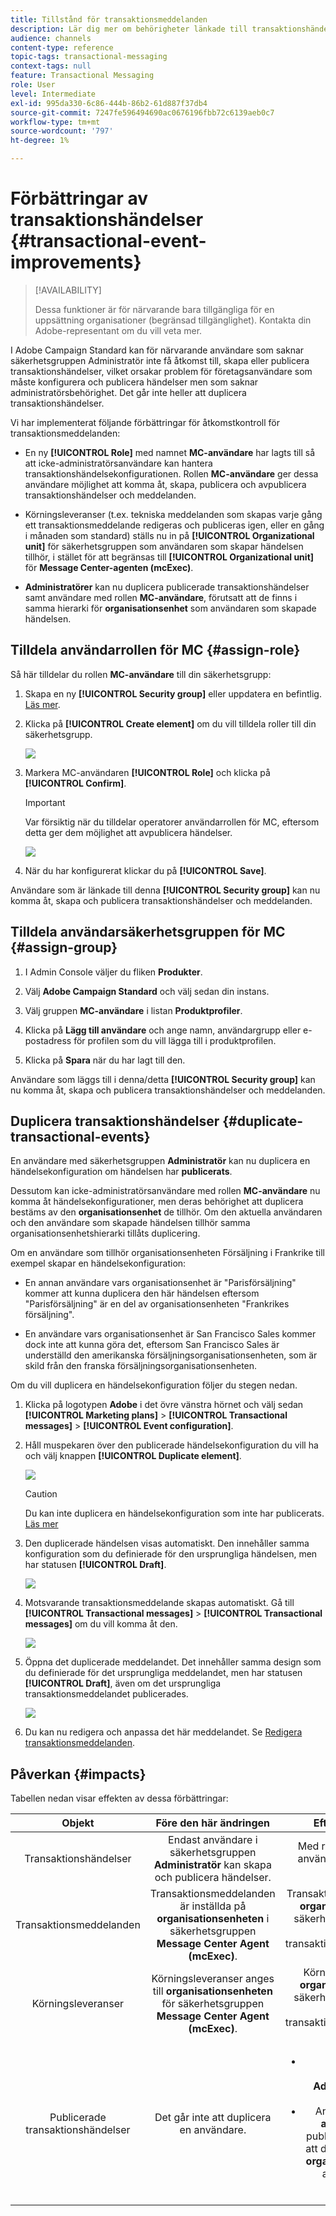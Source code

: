 ```yaml
---
title: Tillstånd för transaktionsmeddelanden
description: Lär dig mer om behörigheter länkade till transaktionshändelser.
audience: channels
content-type: reference
topic-tags: transactional-messaging
context-tags: null
feature: Transactional Messaging
role: User
level: Intermediate
exl-id: 995da330-6c86-444b-86b2-61d887f37db4
source-git-commit: 7247fe596494690ac0676196fbb72c6139aeb0c7
workflow-type: tm+mt
source-wordcount: '797'
ht-degree: 1%

---
```


# Förbättringar av transaktionshändelser {#transactional-event-improvements}

>[!AVAILABILITY]
>
>Dessa funktioner är för närvarande bara tillgängliga för en uppsättning organisationer (begränsad tillgänglighet). Kontakta din Adobe-representant om du vill veta mer.

I Adobe Campaign Standard kan för närvarande användare som saknar säkerhetsgruppen Administratör inte få åtkomst till, skapa eller publicera transaktionshändelser, vilket orsakar problem för företagsanvändare som måste konfigurera och publicera händelser men som saknar administratörsbehörighet. Det går inte heller att duplicera transaktionshändelser.

Vi har implementerat följande förbättringar för åtkomstkontroll för transaktionsmeddelanden:

* En ny **[!UICONTROL Role]** med namnet **MC-användare** har lagts till så att icke-administratörsanvändare kan hantera transaktionshändelsekonfigurationen. Rollen **MC-användare** ger dessa användare möjlighet att komma åt, skapa, publicera och avpublicera transaktionshändelser och meddelanden.

* Körningsleveranser (t.ex. tekniska meddelanden som skapas varje gång ett transaktionsmeddelande redigeras och publiceras igen, eller en gång i månaden som standard) ställs nu in på **[!UICONTROL Organizational unit]** för säkerhetsgruppen som användaren som skapar händelsen tillhör, i stället för att begränsas till **[!UICONTROL Organizational unit]** för **Message Center-agenten (mcExec)**.

* **Administratörer** kan nu duplicera publicerade transaktionshändelser samt användare med rollen **MC-användare**, förutsatt att de finns i samma hierarki för **organisationsenhet** som användaren som skapade händelsen.

## Tilldela användarrollen för MC {#assign-role}

Så här tilldelar du rollen **MC-användare** till din säkerhetsgrupp:

1. Skapa en ny **[!UICONTROL Security group]** eller uppdatera en befintlig. [Läs mer](../../administration/using/managing-groups-and-users.md).

1. Klicka på **[!UICONTROL Create element]** om du vill tilldela roller till din säkerhetsgrupp.

   ![](assets/event_access_1.png)

1. Markera MC-användaren **[!UICONTROL Role]** och klicka på **[!UICONTROL Confirm]**.

   >[!IMPORTANT]
   >
   > Var försiktig när du tilldelar operatorer användarrollen för MC, eftersom detta ger dem möjlighet att avpublicera händelser.

   ![](assets/event_access_2.png)

1. När du har konfigurerat klickar du på **[!UICONTROL Save]**.

Användare som är länkade till denna **[!UICONTROL Security group]** kan nu komma åt, skapa och publicera transaktionshändelser och meddelanden.

## Tilldela användarsäkerhetsgruppen för MC {#assign-group}

1. I Admin Console väljer du fliken **Produkter**.

1. Välj **Adobe Campaign Standard** och välj sedan din instans.

1. Välj gruppen **MC-användare** i listan **Produktprofiler**.

1. Klicka på **Lägg till användare** och ange namn, användargrupp eller e-postadress för profilen som du vill lägga till i produktprofilen.

1. Klicka på **Spara** när du har lagt till den.

Användare som läggs till i denna/detta **[!UICONTROL Security group]** kan nu komma åt, skapa och publicera transaktionshändelser och meddelanden.

## Duplicera transaktionshändelser {#duplicate-transactional-events}

En användare med säkerhetsgruppen **Administratör**<!--([Functional administrators](../../administration/using/users-management.md#functional-administrators)?)--> kan nu duplicera en händelsekonfiguration om händelsen har **publicerats**.

Dessutom kan icke-administratörsanvändare med rollen **MC-användare** nu komma åt händelsekonfigurationer, men deras behörighet att duplicera bestäms av den **organisationsenhet** de tillhör. Om den aktuella användaren och den användare som skapade händelsen tillhör samma organisationsenhetshierarki tillåts duplicering.

Om en användare som tillhör organisationsenheten Försäljning i Frankrike till exempel skapar en händelsekonfiguration:

* En annan användare vars organisationsenhet är &quot;Parisförsäljning&quot; kommer att kunna duplicera den här händelsen eftersom &quot;Parisförsäljning&quot; är en del av organisationsenheten &quot;Frankrikes försäljning&quot;.

* En användare vars organisationsenhet är San Francisco Sales kommer dock inte att kunna göra det, eftersom San Francisco Sales är underställd den amerikanska försäljningsorganisationsenheten, som är skild från den franska försäljningsorganisationsenheten.

Om du vill duplicera en händelsekonfiguration följer du stegen nedan.

1. Klicka på logotypen **Adobe** i det övre vänstra hörnet och välj sedan **[!UICONTROL Marketing plans]** > **[!UICONTROL Transactional messages]** > **[!UICONTROL Event configuration]**.

1. Håll muspekaren över den publicerade händelsekonfiguration du vill ha och välj knappen **[!UICONTROL Duplicate element]**.

   ![](assets/message-center_duplicate-button.png)

   >[!CAUTION]
   >
   >Du kan inte duplicera en händelsekonfiguration som inte har publicerats. [Läs mer](publishing-transactional-event.md)

1. Den duplicerade händelsen visas automatiskt. Den innehåller samma konfiguration som du definierade för den ursprungliga händelsen, men har statusen **[!UICONTROL Draft]**.

   ![](assets/message-center_duplicated-draft-event.png)

1. Motsvarande transaktionsmeddelande skapas automatiskt. Gå till **[!UICONTROL Transactional messages]** > **[!UICONTROL Transactional messages]** om du vill komma åt den.

   ![](assets/message-center_duplicated-message.png)

1. Öppna det duplicerade meddelandet. Det innehåller samma design som du definierade för det ursprungliga meddelandet, men har statusen **[!UICONTROL Draft]**, även om det ursprungliga transaktionsmeddelandet publicerades.

   ![](assets/message-center_duplicated-draft-message.png)

1. Du kan nu redigera och anpassa det här meddelandet. Se [Redigera transaktionsmeddelanden](../../channels/using/editing-transactional-message.md).

## Påverkan {#impacts}

Tabellen nedan visar effekten av dessa förbättringar:

| Objekt | Före den här ändringen | Efter den här ändringen |
|:-: | :--: | :-:|
| Transaktionshändelser | Endast användare i säkerhetsgruppen **Administratör** kan skapa och publicera händelser. | Med rollen **MC-användare** kan användare skapa och publicera händelser. |
| Transaktionsmeddelanden | Transaktionsmeddelanden är inställda på **organisationsenheten** i säkerhetsgruppen **Message Center Agent (mcExec)**. | Transaktionsmeddelanden anges till **organisationsenheten** för den säkerhetsgrupp som användaren som skapar transaktionshändelsen/meddelandet tillhör. |
| Körningsleveranser | Körningsleveranser anges till **organisationsenheten** för säkerhetsgruppen **Message Center Agent (mcExec)**. | Körningsleveranser anges till **organisationsenheten** för den säkerhetsgrupp som användaren som skapar transaktionshändelsen/meddelandet tillhör. |
| Publicerade transaktionshändelser | Det går inte att duplicera en användare. | <ul><li>Användare med säkerhetsgruppen **Administratör** kan duplicera publicerade händelser.</li> <li>Användare med rollen **MC-användare** kan duplicera publicerade händelser förutsatt att de finns i samma hierarki för **organisationsenheter** som den användare som skapade händelsen.</li></ul> |


<!--Transactional Message Templates| Transactional Message templates are set to the Organizational unit **All**. | Transaction Message Template will be set to the **Organizational unit** of the security group to which the user creating the message template belongs.-->